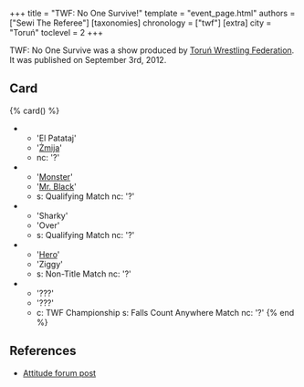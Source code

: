 +++
title = "TWF: No One Survive!"
template = "event_page.html"
authors = ["Sewi The Referee"]
[taxonomies]
chronology = ["twf"]
[extra]
city = "Toruń"
toclevel = 2
+++

TWF: No One Survive was a show produced by [Toruń Wrestling Federation](@/o/twf.md). It was published on September 3rd, 2012.

## Card

{% card() %}
- - 'El Patataj'
  - '[Żmija](@/w/zmija.md)'
  - nc: '?'
- - '[Monster](@/w/chris-hunter.md)'
  - '[Mr. Black](@/w/mr-black.md)'
  - s: Qualifying Match
    nc: '?'
- - 'Sharky'
  - 'Over'
  - s: Qualifying Match
    nc: '?'
- - '[Hero](@/w/pj-blake.md)'
  - 'Ziggy'
  - s: Non-Title Match
    nc: '?'
- - '???'
  - '???'
  - c: TWF Championship
    s: Falls Count Anywhere Match
    nc: '?'
{% end %}

## References

* [Attitude forum post](https://forum.wrestling.pl/topic/30940-twf-no-one-survive)
